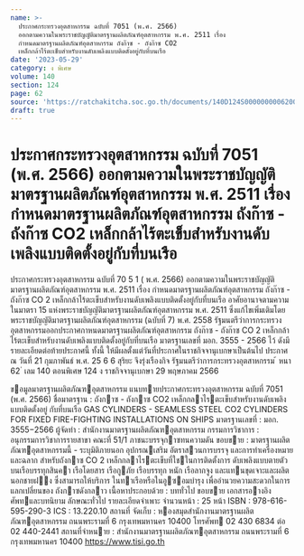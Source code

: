 ```yaml
---
name: >-
  ประกาศกระทรวงอุตสาหกรรม ฉบับที่ 7051 (พ.ศ. 2566)
  ออกตามความในพระราชบัญญัติมาตรฐานผลิตภัณฑ์อุตสาหกรรม พ.ศ. 2511 เรื่อง
  กำหนดมาตรฐานผลิตภัณฑ์อุตสาหกรรม ถังก๊าซ - ถังก๊าซ CO2
  เหล็กกล้าไร้ตะเข็บสำหรับงานดับเพลิงแบบติดตั้งอยู่กับที่บนเรือ
date: '2023-05-29'
category: ง พิเศษ
volume: 140
section: 124
page: 62
source: 'https://ratchakitcha.soc.go.th/documents/140D124S0000000006200.pdf'
draft: true
---
```


# ประกาศกระทรวงอุตสาหกรรม ฉบับที่ 7051 (พ.ศ. 2566) ออกตามความในพระราชบัญญัติมาตรฐานผลิตภัณฑ์อุตสาหกรรม พ.ศ. 2511 เรื่อง กำหนดมาตรฐานผลิตภัณฑ์อุตสาหกรรม ถังก๊าซ - ถังก๊าซ CO2 เหล็กกล้าไร้ตะเข็บสำหรับงานดับเพลิงแบบติดตั้งอยู่กับที่บนเรือ

ประกาศกระทรวงอุตสาหกรรม ฉบับที่ 70 5 1 ( พ.ศ. 2566) ออกตามความในพระราชบัญญัติมาตรฐานผลิตภัณฑ์อุตสาหกรรม พ.ศ. 2511 เรื่อง กำหนดมาตรฐานผลิตภัณฑ์อุตสาหกรรม ถังก๊าซ - ถังก๊าซ CO 2 เหล็กกล้าไร้ตะเข็บสำหรับงานดับเพลิงแบบติดตั้งอยู่กับที่บนเรือ อาศัยอานาจตามความในมาตรา 15 แห่งพระราชบัญญัติมาตรฐานผลิตภัณฑ์อุตสาหกรรม พ.ศ. 2511 ซึ่งแก้ไขเพิ่มเติมโดยพระราชบัญญัติมาตรฐานผลิตภัณฑ์อุตสาหกรรม (ฉบับที่ 7) พ.ศ. 2558 รัฐมนตรีว่าการกระทรวงอุตสาหกรรมออกประกาศกาหนดมาตรฐานผลิตภัณฑ์อุตสาหกรรม ถังก๊าซ - ถังก๊าซ CO 2 เหล็กกล้าไร้ตะเข็บสำหรับงานดับเพลิงแบบติดตั้งอยู่กับที่บนเรือ มาตรฐานเลขที่ มอก. 3555 - 2566 ไว้ ดังมีรายละเอียดต่อท้ายประกาศนี้ ทั้งนี้ ให้มีผลตั้งแต่วันที่ประกาศในราชกิจจานุเบกษาเป็นต้นไป ประกาศ ณ วันที่ 21 กุมภาพันธ์ พ.ศ. 25 6 6 สุริยะ จึงรุ่งเรืองกิจ รัฐมนตรีว่าการกระทรวงอุตสาหกรรม ้ หนา 62 ่ เลม 140 ตอนพิเศษ 124 ง ราชกิจจานุเบกษา 29 พฤษภาคม 2566

ขอมูลมาตรฐานผลิตภัณฑอุตสาหกรรม แนบทายประกาศกระทรวงอุตสาหกรรม ฉบับที่ 7051 (พ.ศ. 2566) ชื่อมาตรฐาน : ถังกาซ - ถังกาซ CO2 เหล็กกลาไรตะเข็บสําหรับงานดับเพลิงแบบติดตั้งอยู่ กับที่บนเรือ GAS CYLINDERS - SEAMLESS STEEL CO2 CYLINDERS FOR FIXED FIRE-FIGHTING INSTALLATIONS ON SHIPS มาตรฐานเลขที่ : มอก. 3555−2566 ผู้จัดทํา : สํานักงานมาตรฐานผลิตภัณฑอุตสาหกรรม กรรมการวิชาการ : อนุกรรมการวิชาการรายสาขา คณะที่ 51/1 ภาชนะบรรจุกาซทนความดัน ขอบขาย : มาตรฐานผลิตภัณฑอุตสาหกรรมนี้ - ระบุมิติภายนอก อุปกรณเสริม อัตราสวนการบรรจุ และการทําเครื่องหมาย และฉลาก สําหรับถังกาซ CO 2 เหล็กกลาไรตะเข็บที่ใชในการติดตั้งการ ดับเพลิงแบบตายตัวบนเรือบรรทุกสินคา เรือโดยสาร เรือกูภัย เรือบรรทุก หนัก เรือลากจูง และแทนขุดเจาะและผลิตนอกชายฝง ซึ่งสามารถให้บริการ ในทาเรือหรือในอูซอมบํารุง เพื่ออํานวยความสะดวกในการแลกเปลี่ยนของ ถังกาซดังกลาว เนื้อหาประกอบด้วย : บททั่วไป ขอบขาย เอกสารอางอิง ศัพทและบทนิยาม ลักษณะทั่วไป รายละเอียดจําเพาะ จํานวนหน้า : 25 หน้า ISBN : 978-616-595-290-3 ICS : 13.220.10 สถานที่ จัดเก็บ : หองสมุดสํานักงานมาตรฐานผลิตภัณฑอุตสาหกรรม ถนนพระรามที่ 6 กรุงเทพมหานคร 10400 โทรศัพท 02 430 6834 ต่อ 02 440-2441 สถานที่จําหนาย : สํานักงานมาตรฐานผลิตภัณฑอุตสาหกรรม ถนนพระรามที่ 6 กรุงเทพมหานคร 10400 https://www.tisi.go.th
